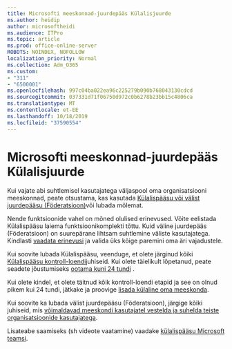 ```yaml
---
title: Microsofti meeskonnad-juurdepääs Külalisjuurde
ms.author: heidip
author: microsoftheidi
ms.audience: ITPro
ms.topic: article
ms.prod: office-online-server
ROBOTS: NOINDEX, NOFOLLOW
localization_priority: Normal
ms.collection: Adm_O365
ms.custom:
- "311"
- "6500001"
ms.openlocfilehash: 997c04ba022ea96c225279b090b768043130cdcd
ms.sourcegitcommit: 037331d71f06750d972c0b6278b23bb15c4806ca
ms.translationtype: MT
ms.contentlocale: et-EE
ms.lasthandoff: 10/18/2019
ms.locfileid: "37590554"
---
```

# <a name="microsoft-teams---guest-access"></a>Microsofti meeskonnad-juurdepääs Külalisjuurde

Kui vajate abi suhtlemisel kasutajatega väljaspool oma organisatsiooni meeskonnad, peate otsustama, kas kasutada [Külalispääsu või välist juurdepääsu (Föderatsioon)](https://docs.microsoft.com/en-us/microsoftteams/manage-external-access#external-access-vs-guest-access)või lubada mõlemat.

Nende funktsioonide vahel on mõned olulised erinevused. Võite eelistada Külalispääsu laiema funktsioonikomplekti tõttu. Kuid väline juurdepääs (Föderatsioon) on suurepärane lihtsam suhtlemine väliste kasutajatega. Kindlasti [vaadata erinevusi](https://docs.microsoft.com/en-us/microsoftteams/manage-external-access#external-access-vs-guest-access) ja valida üks kõige paremini oma äri vajadustele.

Kui soovite lubada Külalispääsu, veenduge, et olete järginud kõiki [Külalispääsu kontroll-loendi](https://docs.microsoft.com/en-us/microsoftteams/guest-access-checklist)juhiseid. Kui olete täielikult lõpetanud, peate seadete jõustumiseks [ootama kuni 24 tundi](https://docs.microsoft.com/en-us/microsoftteams/manage-guests#guest-access-latencies) .

Kui olete kindel, et olete täitnud kõik kontroll-loendi etapid ja see on olnud pikem kui 24 tundi, jätkake ja proovige [lisada külaline oma meeskonda](https://support.office.com/en-us/article/add-guests-to-a-team-in-teams-fccb4fa6-f864-4508-bdde-256e7384a14f#ID0EAABAAA=Desktop).

Kui soovite ka lubada välist juurdepääsu (Föderatsioon), järgige kõiki juhiseid, mis [võimaldavad meeskondi kasutajatel vestelda ja suhelda teiste organisatsioonide kasutajatega](https://docs.microsoft.com/en-us/microsoftteams/manage-external-access#let-your-teams-users-chat-and-communicate-with-users-in-another-organization).

Lisateabe saamiseks (sh videote vaatamine) vaadake [külalispääsu Microsoft teamsi](https://docs.microsoft.com/microsoftteams/guest-access).
